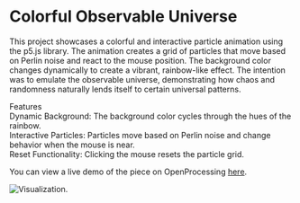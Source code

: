 # Colorful Observable Universe
This project showcases a colorful and interactive particle animation using the p5.js library. The animation creates a grid of particles that move based on Perlin noise and react to the mouse position. The background color changes dynamically to create a vibrant, rainbow-like effect. The intention was to emulate the observable universe, demonstrating how chaos and randomness naturally lends itself to certain universal patterns.

Features  
Dynamic Background: The background color cycles through the hues of the rainbow.  
Interactive Particles: Particles move based on Perlin noise and change behavior when the mouse is near.  
Reset Functionality: Clicking the mouse resets the particle grid.  

You can view a live demo of the piece on OpenProcessing [here](https://openprocessing.org/sketch/2088565).

![Visualization](Colorful-Observable-Universe-Vid.gif).
